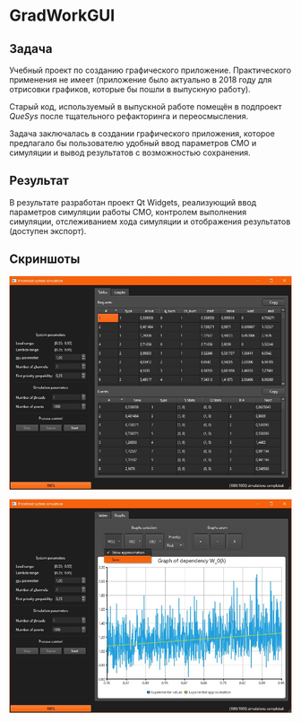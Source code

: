 # GradWorkGUI

## Задача

Учебный проект по созданию графического приложение. Практического применения не имеет 
(приложение было актуально в 2018 году для отрисовки графиков, которые бы пошли в выпускную работу).

Старый код, используемый в выпускной работе помещён в подпроект *QueSys* после тщательного рефакторинга 
и переосмысления.

Задача заключалась в создании графического приложения, которое предлагало бы пользователю удобный ввод 
параметров СМО и симуляции и вывод результатов с возможностью сохранения.

## Результат

В результате разработан проект Qt Widgets, реализующий ввод параметров симуляции работы СМО, 
контролем выполнения симуляции, отслеживанием хода симуляции и отображения результатов (доступен экспорт).

## Скриншоты

![Таблицы результатов симуляции](tables_tab.jpg)

![Табы графов](graphs_tab.jpg)